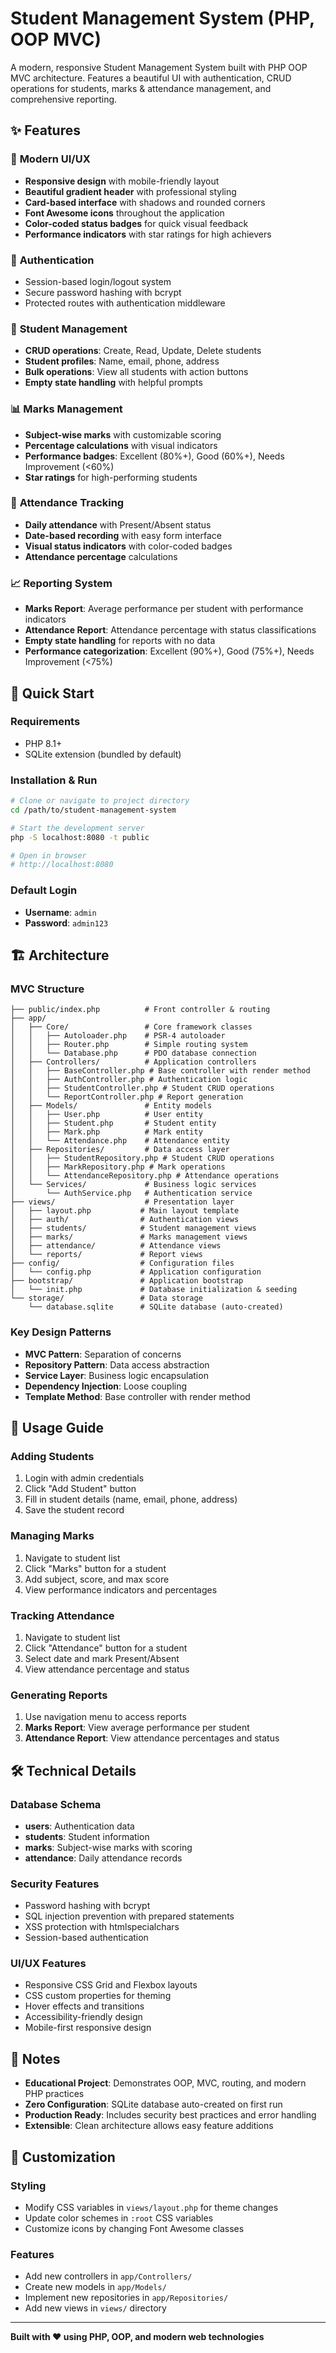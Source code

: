 # Student Management System (PHP, OOP MVC)

A modern, responsive Student Management System built with PHP OOP MVC architecture. Features a beautiful UI with authentication, CRUD operations for students, marks & attendance management, and comprehensive reporting.

## ✨ Features

### 🎨 **Modern UI/UX**
- **Responsive design** with mobile-friendly layout
- **Beautiful gradient header** with professional styling
- **Card-based interface** with shadows and rounded corners
- **Font Awesome icons** throughout the application
- **Color-coded status badges** for quick visual feedback
- **Performance indicators** with star ratings for high achievers

### 🔐 **Authentication**
- Session-based login/logout system
- Secure password hashing with bcrypt
- Protected routes with authentication middleware

### 👥 **Student Management**
- **CRUD operations**: Create, Read, Update, Delete students
- **Student profiles**: Name, email, phone, address
- **Bulk operations**: View all students with action buttons
- **Empty state handling** with helpful prompts

### 📊 **Marks Management**
- **Subject-wise marks** with customizable scoring
- **Percentage calculations** with visual indicators
- **Performance badges**: Excellent (80%+), Good (60%+), Needs Improvement (<60%)
- **Star ratings** for high-performing students

### 📅 **Attendance Tracking**
- **Daily attendance** with Present/Absent status
- **Date-based recording** with easy form interface
- **Visual status indicators** with color-coded badges
- **Attendance percentage** calculations

### 📈 **Reporting System**
- **Marks Report**: Average performance per student with performance indicators
- **Attendance Report**: Attendance percentage with status classifications
- **Empty state handling** for reports with no data
- **Performance categorization**: Excellent (90%+), Good (75%+), Needs Improvement (<75%)

## 🚀 Quick Start

### Requirements
- PHP 8.1+
- SQLite extension (bundled by default)

### Installation & Run
```bash
# Clone or navigate to project directory
cd /path/to/student-management-system

# Start the development server
php -S localhost:8080 -t public

# Open in browser
# http://localhost:8080
```

### Default Login
- **Username**: `admin`
- **Password**: `admin123`

## 🏗️ Architecture

### **MVC Structure**
```
├── public/index.php          # Front controller & routing
├── app/
│   ├── Core/                 # Core framework classes
│   │   ├── Autoloader.php    # PSR-4 autoloader
│   │   ├── Router.php        # Simple routing system
│   │   └── Database.php      # PDO database connection
│   ├── Controllers/          # Application controllers
│   │   ├── BaseController.php # Base controller with render method
│   │   ├── AuthController.php # Authentication logic
│   │   ├── StudentController.php # Student CRUD operations
│   │   └── ReportController.php # Report generation
│   ├── Models/               # Entity models
│   │   ├── User.php          # User entity
│   │   ├── Student.php       # Student entity
│   │   ├── Mark.php          # Mark entity
│   │   └── Attendance.php    # Attendance entity
│   ├── Repositories/         # Data access layer
│   │   ├── StudentRepository.php # Student CRUD operations
│   │   ├── MarkRepository.php # Mark operations
│   │   └── AttendanceRepository.php # Attendance operations
│   └── Services/             # Business logic services
│       └── AuthService.php   # Authentication service
├── views/                    # Presentation layer
│   ├── layout.php           # Main layout template
│   ├── auth/                # Authentication views
│   ├── students/            # Student management views
│   ├── marks/               # Marks management views
│   ├── attendance/          # Attendance views
│   └── reports/             # Report views
├── config/                  # Configuration files
│   └── config.php           # Application configuration
├── bootstrap/               # Application bootstrap
│   └── init.php             # Database initialization & seeding
└── storage/                 # Data storage
    └── database.sqlite      # SQLite database (auto-created)
```

### **Key Design Patterns**
- **MVC Pattern**: Separation of concerns
- **Repository Pattern**: Data access abstraction
- **Service Layer**: Business logic encapsulation
- **Dependency Injection**: Loose coupling
- **Template Method**: Base controller with render method

## 🎯 Usage Guide

### **Adding Students**
1. Login with admin credentials
2. Click "Add Student" button
3. Fill in student details (name, email, phone, address)
4. Save the student record

### **Managing Marks**
1. Navigate to student list
2. Click "Marks" button for a student
3. Add subject, score, and max score
4. View performance indicators and percentages

### **Tracking Attendance**
1. Navigate to student list
2. Click "Attendance" button for a student
3. Select date and mark Present/Absent
4. View attendance percentage and status

### **Generating Reports**
1. Use navigation menu to access reports
2. **Marks Report**: View average performance per student
3. **Attendance Report**: View attendance percentages and status

## 🛠️ Technical Details

### **Database Schema**
- **users**: Authentication data
- **students**: Student information
- **marks**: Subject-wise marks with scoring
- **attendance**: Daily attendance records

### **Security Features**
- Password hashing with bcrypt
- SQL injection prevention with prepared statements
- XSS protection with htmlspecialchars
- Session-based authentication

### **UI/UX Features**
- Responsive CSS Grid and Flexbox layouts
- CSS custom properties for theming
- Hover effects and transitions
- Accessibility-friendly design
- Mobile-first responsive design

## 📝 Notes

- **Educational Project**: Demonstrates OOP, MVC, routing, and modern PHP practices
- **Zero Configuration**: SQLite database auto-created on first run
- **Production Ready**: Includes security best practices and error handling
- **Extensible**: Clean architecture allows easy feature additions

## 🔧 Customization

### **Styling**
- Modify CSS variables in `views/layout.php` for theme changes
- Update color schemes in `:root` CSS variables
- Customize icons by changing Font Awesome classes

### **Features**
- Add new controllers in `app/Controllers/`
- Create new models in `app/Models/`
- Implement new repositories in `app/Repositories/`
- Add new views in `views/` directory

---

**Built with ❤️ using PHP, OOP, and modern web technologies**


